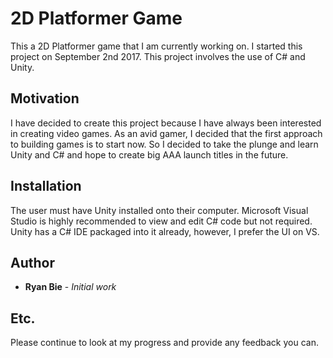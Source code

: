 # 2D Platformer Game

This a 2D Platformer game that I am currently working on. 
I started this project on September 2nd 2017. 
This project involves the use of C# and Unity. 

## Motivation

I have decided to create this project because I have always been interested in creating video games. As an avid gamer, I decided that the first approach to building games is to start now. So I decided to take the plunge and learn Unity and C# and hope to create big AAA launch titles in the future. 

## Installation 

The user must have Unity installed onto their computer. Microsoft Visual Studio is highly recommended to view and edit C# code but not required. Unity has a C# IDE packaged into it already, however, I prefer the UI on VS. 

## Author

* **Ryan Bie** - *Initial work*

## Etc. 

Please continue to look at my progress and provide any feedback you can. 
